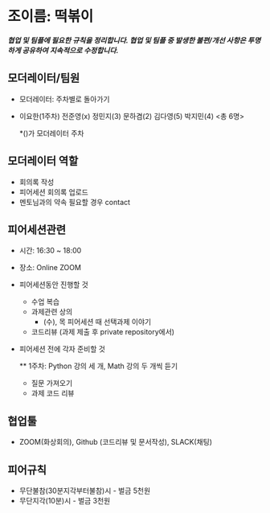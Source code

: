 # 조이름: 떡볶이



***협업 및 팀플에 필요한 규칙을 정리합니다. 협업 및 팀플 중 발생한 불편/개선 사항은 투명하게 공유하여 지속적으로 수정합니다.***



## 모더레이터/팀원

- 모더레이터: 주차별로 돌아가기

- 이요한(1주차) 전준영(x) 정민지(3) 문하겸(2) 김다영(5) 박지민(4) <총 6명>

  *()가 모더레이터 주차

## 모더레이터 역할

- 회의록 작성
- 피어세션 회의록 업로드
- 멘토님과의 약속 필요할 경우 contact

## 피어세션관련

- 시간: 16:30 ~ 18:00
- 장소: Online ZOOM

- 피어세션동안 진행할 것

  - 수업 복습
  - 과제관련 상의
    - (수), 목 피어세션 때 선택과제 이야기
  - 코드리뷰 (과제 제출 후 private repository에서)

- 피어세션 전에 각자 준비할 것

  ** 1주차: Python 강의 세 개, Math 강의 두 개씩 듣기

  - 질문 가져오기
  - 과제 코드 리뷰

## 협업툴

- ZOOM(화상회의), Github (코드리뷰 및 문서작성), SLACK(채팅)

## 피어규칙

- 무단불참(30분지각부터불참)시 - 벌금 5천원
- 무단지각(10분)시 - 벌금 3천원